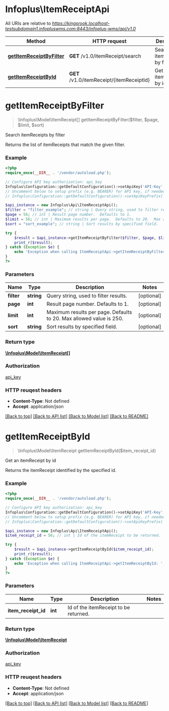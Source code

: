 # Infoplus\ItemReceiptApi

All URIs are relative to *https://kingsrook.localhost-testsubdomain1.infopluswms.com:8443/infoplus-wms/api/v1.0*

Method | HTTP request | Description
------------- | ------------- | -------------
[**getItemReceiptByFilter**](ItemReceiptApi.md#getItemReceiptByFilter) | **GET** /v1.0/itemReceipt/search | Search itemReceipts by filter
[**getItemReceiptById**](ItemReceiptApi.md#getItemReceiptById) | **GET** /v1.0/itemReceipt/{itemReceiptId} | Get an itemReceipt by id


# **getItemReceiptByFilter**
> \Infoplus\Model\ItemReceipt[] getItemReceiptByFilter($filter, $page, $limit, $sort)

Search itemReceipts by filter

Returns the list of itemReceipts that match the given filter.

### Example 
```php
<?php
require_once(__DIR__ . '/vendor/autoload.php');

// Configure API key authorization: api_key
Infoplus\Configuration::getDefaultConfiguration()->setApiKey('API-Key', 'YOUR_API_KEY');
// Uncomment below to setup prefix (e.g. BEARER) for API key, if needed
// Infoplus\Configuration::getDefaultConfiguration()->setApiKeyPrefix('API-Key', 'BEARER');

$api_instance = new Infoplus\Api\ItemReceiptApi();
$filter = "filter_example"; // string | Query string, used to filter results.
$page = 56; // int | Result page number.  Defaults to 1.
$limit = 56; // int | Maximum results per page.  Defaults to 20.  Max allowed value is 250.
$sort = "sort_example"; // string | Sort results by specified field.

try { 
    $result = $api_instance->getItemReceiptByFilter($filter, $page, $limit, $sort);
    print_r($result);
} catch (Exception $e) {
    echo 'Exception when calling ItemReceiptApi->getItemReceiptByFilter: ', $e->getMessage(), "\n";
}
?>
```

### Parameters

Name | Type | Description  | Notes
------------- | ------------- | ------------- | -------------
 **filter** | **string**| Query string, used to filter results. | [optional] 
 **page** | **int**| Result page number.  Defaults to 1. | [optional] 
 **limit** | **int**| Maximum results per page.  Defaults to 20.  Max allowed value is 250. | [optional] 
 **sort** | **string**| Sort results by specified field. | [optional] 

### Return type

[**\Infoplus\Model\ItemReceipt[]**](ItemReceipt.md)

### Authorization

[api_key](../README.md#api_key)

### HTTP reuqest headers

 - **Content-Type**: Not defined
 - **Accept**: application/json

[[Back to top]](#) [[Back to API list]](../README.md#documentation-for-api-endpoints) [[Back to Model list]](../README.md#documentation-for-models) [[Back to README]](../README.md)

# **getItemReceiptById**
> \Infoplus\Model\ItemReceipt getItemReceiptById($item_receipt_id)

Get an itemReceipt by id

Returns the itemReceipt identified by the specified id.

### Example 
```php
<?php
require_once(__DIR__ . '/vendor/autoload.php');

// Configure API key authorization: api_key
Infoplus\Configuration::getDefaultConfiguration()->setApiKey('API-Key', 'YOUR_API_KEY');
// Uncomment below to setup prefix (e.g. BEARER) for API key, if needed
// Infoplus\Configuration::getDefaultConfiguration()->setApiKeyPrefix('API-Key', 'BEARER');

$api_instance = new Infoplus\Api\ItemReceiptApi();
$item_receipt_id = 56; // int | Id of the itemReceipt to be returned.

try { 
    $result = $api_instance->getItemReceiptById($item_receipt_id);
    print_r($result);
} catch (Exception $e) {
    echo 'Exception when calling ItemReceiptApi->getItemReceiptById: ', $e->getMessage(), "\n";
}
?>
```

### Parameters

Name | Type | Description  | Notes
------------- | ------------- | ------------- | -------------
 **item_receipt_id** | **int**| Id of the itemReceipt to be returned. | 

### Return type

[**\Infoplus\Model\ItemReceipt**](ItemReceipt.md)

### Authorization

[api_key](../README.md#api_key)

### HTTP reuqest headers

 - **Content-Type**: Not defined
 - **Accept**: application/json

[[Back to top]](#) [[Back to API list]](../README.md#documentation-for-api-endpoints) [[Back to Model list]](../README.md#documentation-for-models) [[Back to README]](../README.md)


